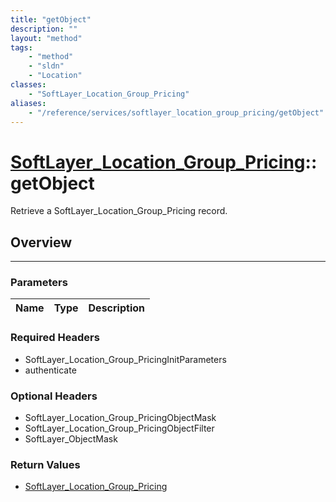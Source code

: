 ```yaml
---
title: "getObject"
description: ""
layout: "method"
tags:
    - "method"
    - "sldn"
    - "Location"
classes:
    - "SoftLayer_Location_Group_Pricing"
aliases:
    - "/reference/services/softlayer_location_group_pricing/getObject"
---
```

# [SoftLayer_Location_Group_Pricing](/reference/services/SoftLayer_Location_Group_Pricing)::getObject


Retrieve a SoftLayer_Location_Group_Pricing record.


## Overview 


-----

### Parameters 
|Name | Type | Description |
| --- | --- | --- |


### Required Headers
* SoftLayer_Location_Group_PricingInitParameters
* authenticate


### Optional Headers
* SoftLayer_Location_Group_PricingObjectMask
* SoftLayer_Location_Group_PricingObjectFilter
* SoftLayer_ObjectMask

### Return Values
* <a href='/reference/datatypes/SoftLayer_Location_Group_Pricing'>SoftLayer_Location_Group_Pricing </a>




